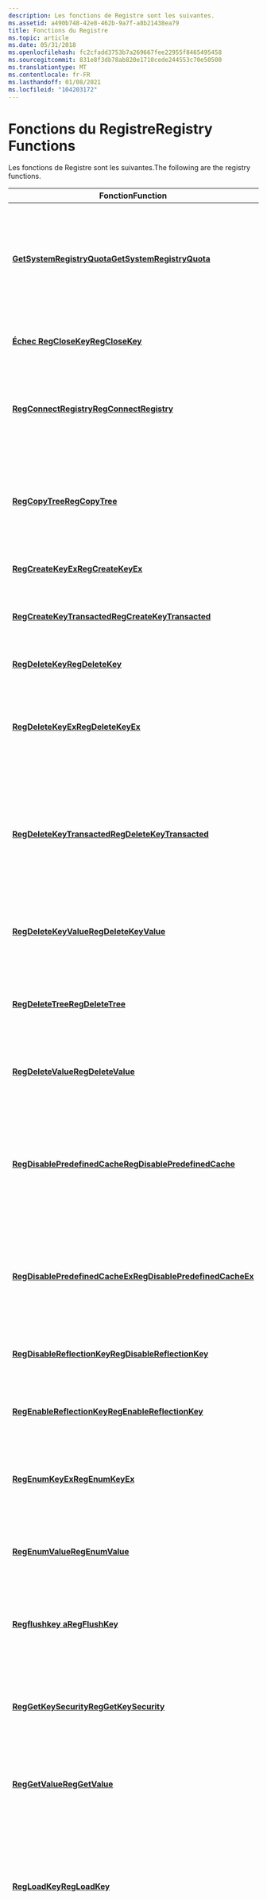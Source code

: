 ```yaml
---
description: Les fonctions de Registre sont les suivantes.
ms.assetid: a490b748-42e8-462b-9a7f-a8b21438ea79
title: Fonctions du Registre
ms.topic: article
ms.date: 05/31/2018
ms.openlocfilehash: fc2cfadd3753b7a269667fee22955f8465495458
ms.sourcegitcommit: 831e8f3db78ab820e1710cede244553c70e50500
ms.translationtype: MT
ms.contentlocale: fr-FR
ms.lasthandoff: 01/08/2021
ms.locfileid: "104203172"
---
```

# <a name="registry-functions"></a><span data-ttu-id="a6d72-103">Fonctions du Registre</span><span class="sxs-lookup"><span data-stu-id="a6d72-103">Registry Functions</span></span>

<span data-ttu-id="a6d72-104">Les fonctions de Registre sont les suivantes.</span><span class="sxs-lookup"><span data-stu-id="a6d72-104">The following are the registry functions.</span></span>



| <span data-ttu-id="a6d72-105">Fonction</span><span class="sxs-lookup"><span data-stu-id="a6d72-105">Function</span></span>                                                           | <span data-ttu-id="a6d72-106">Description</span><span class="sxs-lookup"><span data-stu-id="a6d72-106">Description</span></span>                                                                                                                                    |
|--------------------------------------------------------------------|------------------------------------------------------------------------------------------------------------------------------------------------|
| [<span data-ttu-id="a6d72-107">**GetSystemRegistryQuota**</span><span class="sxs-lookup"><span data-stu-id="a6d72-107">**GetSystemRegistryQuota**</span></span>](/windows/desktop/api/Winbase/nf-winbase-getsystemregistryquota)           | <span data-ttu-id="a6d72-108">Récupère la taille actuelle du Registre et la taille maximale que le Registre est autorisé à atteindre sur le système.</span><span class="sxs-lookup"><span data-stu-id="a6d72-108">Retrieves the current size of the registry and the maximum size that the registry is allowed to attain on the system.</span></span>                          |
| [<span data-ttu-id="a6d72-109">**Échec RegCloseKey**</span><span class="sxs-lookup"><span data-stu-id="a6d72-109">**RegCloseKey**</span></span>](/windows/desktop/api/Winreg/nf-winreg-regclosekey)                                 | <span data-ttu-id="a6d72-110">Ferme un handle vers la clé de Registre spécifiée.</span><span class="sxs-lookup"><span data-stu-id="a6d72-110">Closes a handle to the specified registry key.</span></span>                                                                                                 |
| [<span data-ttu-id="a6d72-111">**RegConnectRegistry**</span><span class="sxs-lookup"><span data-stu-id="a6d72-111">**RegConnectRegistry**</span></span>](/windows/desktop/api/Winreg/nf-winreg-regconnectregistrya)                   | <span data-ttu-id="a6d72-112">Établit une connexion à un handle de Registre prédéfini sur un autre ordinateur.</span><span class="sxs-lookup"><span data-stu-id="a6d72-112">Establishes a connection to a predefined registry handle on another computer.</span></span>                                                                  |
| [<span data-ttu-id="a6d72-113">**RegCopyTree**</span><span class="sxs-lookup"><span data-stu-id="a6d72-113">**RegCopyTree**</span></span>](/windows/desktop/api/Winreg/nf-winreg-regcopytreea)                                 | <span data-ttu-id="a6d72-114">Copie la clé de Registre spécifiée, ainsi que ses valeurs et sous-clés, dans la clé de destination spécifiée.</span><span class="sxs-lookup"><span data-stu-id="a6d72-114">Copies the specified registry key, along with its values and subkeys, to the specified destination key.</span></span>                                        |
| [<span data-ttu-id="a6d72-115">**RegCreateKeyEx**</span><span class="sxs-lookup"><span data-stu-id="a6d72-115">**RegCreateKeyEx**</span></span>](/windows/desktop/api/Winreg/nf-winreg-regcreatekeyexa)                           | <span data-ttu-id="a6d72-116">Crée la clé de Registre spécifiée.</span><span class="sxs-lookup"><span data-stu-id="a6d72-116">Creates the specified registry key.</span></span>                                                                                                            |
| [<span data-ttu-id="a6d72-117">**RegCreateKeyTransacted**</span><span class="sxs-lookup"><span data-stu-id="a6d72-117">**RegCreateKeyTransacted**</span></span>](/windows/desktop/api/Winreg/nf-winreg-regcreatekeytransacteda)           | <span data-ttu-id="a6d72-118">Crée la clé de Registre spécifiée et l’associe à une transaction.</span><span class="sxs-lookup"><span data-stu-id="a6d72-118">Creates the specified registry key and associates it with a transaction.</span></span>                                                                       |
| [<span data-ttu-id="a6d72-119">**RegDeleteKey**</span><span class="sxs-lookup"><span data-stu-id="a6d72-119">**RegDeleteKey**</span></span>](/windows/desktop/api/Winreg/nf-winreg-regdeletekeya)                               | <span data-ttu-id="a6d72-120">Supprime une sous-clé et ses valeurs.</span><span class="sxs-lookup"><span data-stu-id="a6d72-120">Deletes a subkey and its values.</span></span>                                                                                                               |
| [<span data-ttu-id="a6d72-121">**RegDeleteKeyEx**</span><span class="sxs-lookup"><span data-stu-id="a6d72-121">**RegDeleteKeyEx**</span></span>](/windows/desktop/api/Winreg/nf-winreg-regdeletekeyexa)                           | <span data-ttu-id="a6d72-122">Supprime une sous-clé et ses valeurs de la vue spécifique à la plateforme spécifiée du Registre.</span><span class="sxs-lookup"><span data-stu-id="a6d72-122">Deletes a subkey and its values from the specified platform-specific view of the registry.</span></span>                                                     |
| [<span data-ttu-id="a6d72-123">**RegDeleteKeyTransacted**</span><span class="sxs-lookup"><span data-stu-id="a6d72-123">**RegDeleteKeyTransacted**</span></span>](/windows/desktop/api/Winreg/nf-winreg-regdeletekeytransacteda)           | <span data-ttu-id="a6d72-124">Supprime une sous-clé et ses valeurs de la vue spécifique à la plateforme spécifiée du registre en tant qu’opération traitée.</span><span class="sxs-lookup"><span data-stu-id="a6d72-124">Deletes a subkey and its values from the specified platform-specific view of the registry as a transacted operation.</span></span>                           |
| [<span data-ttu-id="a6d72-125">**RegDeleteKeyValue**</span><span class="sxs-lookup"><span data-stu-id="a6d72-125">**RegDeleteKeyValue**</span></span>](/windows/desktop/api/Winreg/nf-winreg-regdeletekeyvaluea)                     | <span data-ttu-id="a6d72-126">Supprime la valeur spécifiée de la clé de Registre et de la sous-clé spécifiées.</span><span class="sxs-lookup"><span data-stu-id="a6d72-126">Removes the specified value from the specified registry key and subkey.</span></span>                                                                        |
| [<span data-ttu-id="a6d72-127">**RegDeleteTree**</span><span class="sxs-lookup"><span data-stu-id="a6d72-127">**RegDeleteTree**</span></span>](/windows/desktop/api/Winreg/nf-winreg-regdeletetreea)                             | <span data-ttu-id="a6d72-128">Supprime les sous-clés et les valeurs de la clé spécifiée de manière récursive.</span><span class="sxs-lookup"><span data-stu-id="a6d72-128">Deletes the subkeys and values of the specified key recursively.</span></span>                                                                               |
| [<span data-ttu-id="a6d72-129">**RegDeleteValue**</span><span class="sxs-lookup"><span data-stu-id="a6d72-129">**RegDeleteValue**</span></span>](/windows/desktop/api/Winreg/nf-winreg-regdeletevaluea)                           | <span data-ttu-id="a6d72-130">Supprime une valeur nommée de la clé de Registre spécifiée.</span><span class="sxs-lookup"><span data-stu-id="a6d72-130">Removes a named value from the specified registry key.</span></span>                                                                                         |
| [<span data-ttu-id="a6d72-131">**RegDisablePredefinedCache**</span><span class="sxs-lookup"><span data-stu-id="a6d72-131">**RegDisablePredefinedCache**</span></span>](/windows/desktop/api/Winreg/nf-winreg-regdisablepredefinedcache)     | <span data-ttu-id="a6d72-132">Désactive la mise en cache des handles pour le handle de Registre prédéfini pour **HKEY \_ Current \_ User** pour le processus en cours.</span><span class="sxs-lookup"><span data-stu-id="a6d72-132">Disables handle caching for the predefined registry handle for **HKEY\_CURRENT\_USER** for the current process.</span></span>                                |
| [<span data-ttu-id="a6d72-133">**RegDisablePredefinedCacheEx**</span><span class="sxs-lookup"><span data-stu-id="a6d72-133">**RegDisablePredefinedCacheEx**</span></span>](/windows/desktop/api/Winreg/nf-winreg-regdisablepredefinedcacheex) | <span data-ttu-id="a6d72-134">Désactive la mise en cache des handles pour tous les descripteurs de Registre prédéfinis pour le processus en cours.</span><span class="sxs-lookup"><span data-stu-id="a6d72-134">Disables handle caching for all predefined registry handles for the current process.</span></span>                                                           |
| [<span data-ttu-id="a6d72-135">**RegDisableReflectionKey**</span><span class="sxs-lookup"><span data-stu-id="a6d72-135">**RegDisableReflectionKey**</span></span>](/windows/desktop/api/Winreg/nf-winreg-regdisablereflectionkey)         | <span data-ttu-id="a6d72-136">Désactive la réflexion du Registre pour la clé spécifiée.</span><span class="sxs-lookup"><span data-stu-id="a6d72-136">Disables registry reflection for the specified key.</span></span>                                                                                            |
| [<span data-ttu-id="a6d72-137">**RegEnableReflectionKey**</span><span class="sxs-lookup"><span data-stu-id="a6d72-137">**RegEnableReflectionKey**</span></span>](/windows/desktop/api/Winreg/nf-winreg-regenablereflectionkey)           | <span data-ttu-id="a6d72-138">Active la réflexion du Registre pour la clé désactivée spécifiée.</span><span class="sxs-lookup"><span data-stu-id="a6d72-138">Enables registry reflection for the specified disabled key.</span></span>                                                                                    |
| [<span data-ttu-id="a6d72-139">**RegEnumKeyEx**</span><span class="sxs-lookup"><span data-stu-id="a6d72-139">**RegEnumKeyEx**</span></span>](/windows/desktop/api/Winreg/nf-winreg-regenumkeyexa)                               | <span data-ttu-id="a6d72-140">Énumère les sous-clés de la clé de Registre ouverte spécifiée.</span><span class="sxs-lookup"><span data-stu-id="a6d72-140">Enumerates the subkeys of the specified open registry key.</span></span>                                                                                     |
| [<span data-ttu-id="a6d72-141">**RegEnumValue**</span><span class="sxs-lookup"><span data-stu-id="a6d72-141">**RegEnumValue**</span></span>](/windows/desktop/api/Winreg/nf-winreg-regenumvaluea)                               | <span data-ttu-id="a6d72-142">Énumère les valeurs de la clé de Registre ouverte spécifiée.</span><span class="sxs-lookup"><span data-stu-id="a6d72-142">Enumerates the values for the specified open registry key.</span></span>                                                                                     |
| [<span data-ttu-id="a6d72-143">**Regflushkey a**</span><span class="sxs-lookup"><span data-stu-id="a6d72-143">**RegFlushKey**</span></span>](/windows/desktop/api/Winreg/nf-winreg-regflushkey)                                 | <span data-ttu-id="a6d72-144">Écrit tous les attributs de la clé de Registre ouverte spécifiée dans le registre.</span><span class="sxs-lookup"><span data-stu-id="a6d72-144">Writes all attributes of the specified open registry key into the registry.</span></span>                                                                    |
| [<span data-ttu-id="a6d72-145">**RegGetKeySecurity**</span><span class="sxs-lookup"><span data-stu-id="a6d72-145">**RegGetKeySecurity**</span></span>](/windows/desktop/api/winreg/nf-winreg-reggetkeysecurity)                | <span data-ttu-id="a6d72-146">Récupère une copie du descripteur de sécurité protégeant la clé de Registre ouverte spécifiée.</span><span class="sxs-lookup"><span data-stu-id="a6d72-146">Retrieves a copy of the security descriptor protecting the specified open registry key.</span></span>                                                        |
| [<span data-ttu-id="a6d72-147">**RegGetValue**</span><span class="sxs-lookup"><span data-stu-id="a6d72-147">**RegGetValue**</span></span>](/windows/desktop/api/Winreg/nf-winreg-reggetvaluea)                                 | <span data-ttu-id="a6d72-148">Récupère le type et les données pour la valeur de Registre spécifiée.</span><span class="sxs-lookup"><span data-stu-id="a6d72-148">Retrieves the type and data for the specified registry value.</span></span>                                                                                  |
| [<span data-ttu-id="a6d72-149">**RegLoadKey**</span><span class="sxs-lookup"><span data-stu-id="a6d72-149">**RegLoadKey**</span></span>](/windows/desktop/api/Winreg/nf-winreg-regloadkeya)                                   | <span data-ttu-id="a6d72-150">Crée une sous-clé sous **HKEY \_ Users** ou **HKEY \_ local \_ machine** et stocke les informations d’inscription d’un fichier spécifié dans cette sous-clé.</span><span class="sxs-lookup"><span data-stu-id="a6d72-150">Creates a subkey under **HKEY\_USERS** or **HKEY\_LOCAL\_MACHINE** and stores registration information from a specified file into that subkey.</span></span> |
| [<span data-ttu-id="a6d72-151">**RegLoadMUIString**</span><span class="sxs-lookup"><span data-stu-id="a6d72-151">**RegLoadMUIString**</span></span>](/windows/desktop/api/Winreg/nf-winreg-regloadmuistringa)                       | <span data-ttu-id="a6d72-152">Charge la chaîne spécifiée à partir de la clé et de la sous-clé spécifiées.</span><span class="sxs-lookup"><span data-stu-id="a6d72-152">Loads the specified string from the specified key and subkey.</span></span>                                                                                  |
| [<span data-ttu-id="a6d72-153">**RegNotifyChangeKeyValue**</span><span class="sxs-lookup"><span data-stu-id="a6d72-153">**RegNotifyChangeKeyValue**</span></span>](/windows/desktop/api/Winreg/nf-winreg-regnotifychangekeyvalue)         | <span data-ttu-id="a6d72-154">Notifie l’appelant des modifications apportées aux attributs ou au contenu d’une clé de Registre spécifiée.</span><span class="sxs-lookup"><span data-stu-id="a6d72-154">Notifies the caller about changes to the attributes or contents of a specified registry key.</span></span>                                                   |
| [<span data-ttu-id="a6d72-155">**RegOpenCurrentUser**</span><span class="sxs-lookup"><span data-stu-id="a6d72-155">**RegOpenCurrentUser**</span></span>](/windows/desktop/api/Winreg/nf-winreg-regopencurrentuser)                   | <span data-ttu-id="a6d72-156">Récupère un handle vers la clé de l' **\_ \_ utilisateur actuel HKEY** pour l’utilisateur que le thread actuel emprunte.</span><span class="sxs-lookup"><span data-stu-id="a6d72-156">Retrieves a handle to the **HKEY\_CURRENT\_USER** key for the user the current thread is impersonating.</span></span>                                        |
| [<span data-ttu-id="a6d72-157">**RegOpenKeyEx**</span><span class="sxs-lookup"><span data-stu-id="a6d72-157">**RegOpenKeyEx**</span></span>](/windows/desktop/api/Winreg/nf-winreg-regopenkeyexa)                               | <span data-ttu-id="a6d72-158">Ouvre la clé de Registre spécifiée.</span><span class="sxs-lookup"><span data-stu-id="a6d72-158">Opens the specified registry key.</span></span>                                                                                                              |
| [<span data-ttu-id="a6d72-159">**RegOpenKeyTransacted**</span><span class="sxs-lookup"><span data-stu-id="a6d72-159">**RegOpenKeyTransacted**</span></span>](/windows/desktop/api/Winreg/nf-winreg-regopenkeytransacteda)               | <span data-ttu-id="a6d72-160">Ouvre la clé de Registre spécifiée et l’associe à une transaction.</span><span class="sxs-lookup"><span data-stu-id="a6d72-160">Opens the specified registry key and associates it with a transaction.</span></span>                                                                         |
| [<span data-ttu-id="a6d72-161">**RegOpenUserClassesRoot**</span><span class="sxs-lookup"><span data-stu-id="a6d72-161">**RegOpenUserClassesRoot**</span></span>](/windows/desktop/api/Winreg/nf-winreg-regopenuserclassesroot)           | <span data-ttu-id="a6d72-162">Récupère un handle vers la clé **\_ \_ racine HKEY classes** pour l’utilisateur spécifié.</span><span class="sxs-lookup"><span data-stu-id="a6d72-162">Retrieves a handle to the **HKEY\_CLASSES\_ROOT** key for the specified user.</span></span>                                                                  |
| [<span data-ttu-id="a6d72-163">**RegOverridePredefKey**</span><span class="sxs-lookup"><span data-stu-id="a6d72-163">**RegOverridePredefKey**</span></span>](/windows/desktop/api/Winreg/nf-winreg-regoverridepredefkey)               | <span data-ttu-id="a6d72-164">Mappe une clé de Registre prédéfinie à une clé de Registre spécifiée.</span><span class="sxs-lookup"><span data-stu-id="a6d72-164">Maps a predefined registry key to a specified registry key.</span></span>                                                                                    |
| [<span data-ttu-id="a6d72-165">**RegQueryInfoKey**</span><span class="sxs-lookup"><span data-stu-id="a6d72-165">**RegQueryInfoKey**</span></span>](/windows/desktop/api/Winreg/nf-winreg-regqueryinfokeya)                         | <span data-ttu-id="a6d72-166">Récupère des informations sur la clé de Registre spécifiée.</span><span class="sxs-lookup"><span data-stu-id="a6d72-166">Retrieves information about the specified registry key.</span></span>                                                                                        |
| [<span data-ttu-id="a6d72-167">**RegQueryMultipleValues**</span><span class="sxs-lookup"><span data-stu-id="a6d72-167">**RegQueryMultipleValues**</span></span>](/windows/desktop/api/Winreg/nf-winreg-regquerymultiplevaluesa)           | <span data-ttu-id="a6d72-168">Récupère le type et les données pour une liste de noms de valeurs associés à une clé de Registre ouverte.</span><span class="sxs-lookup"><span data-stu-id="a6d72-168">Retrieves the type and data for a list of value names associated with an open registry key.</span></span>                                                    |
| [<span data-ttu-id="a6d72-169">**RegQueryReflectionKey**</span><span class="sxs-lookup"><span data-stu-id="a6d72-169">**RegQueryReflectionKey**</span></span>](/windows/desktop/api/WinReg/nf-winreg-regqueryreflectionkey)             | <span data-ttu-id="a6d72-170">Détermine si la réflexion a été désactivée ou activée pour la clé spécifiée.</span><span class="sxs-lookup"><span data-stu-id="a6d72-170">Determines whether reflection has been disabled or enabled for the specified key.</span></span>                                                              |
| [<span data-ttu-id="a6d72-171">**RegQueryValueEx**</span><span class="sxs-lookup"><span data-stu-id="a6d72-171">**RegQueryValueEx**</span></span>](/windows/desktop/api/Winreg/nf-winreg-regqueryvalueexa)                         | <span data-ttu-id="a6d72-172">Récupère le type et les données pour un nom de valeur spécifié associé à une clé de Registre ouverte.</span><span class="sxs-lookup"><span data-stu-id="a6d72-172">Retrieves the type and data for a specified value name associated with an open registry key.</span></span>                                                   |
| [<span data-ttu-id="a6d72-173">**RegReplaceKey**</span><span class="sxs-lookup"><span data-stu-id="a6d72-173">**RegReplaceKey**</span></span>](/windows/desktop/api/Winreg/nf-winreg-regreplacekeya)                             | <span data-ttu-id="a6d72-174">Remplace le fichier qui stocke une clé de Registre et toutes ses sous-clés par un autre fichier.</span><span class="sxs-lookup"><span data-stu-id="a6d72-174">Replaces the file backing a registry key and all its subkeys with another file.</span></span>                                                                |
| [<span data-ttu-id="a6d72-175">**RegRestoreKey**</span><span class="sxs-lookup"><span data-stu-id="a6d72-175">**RegRestoreKey**</span></span>](/windows/desktop/api/Winreg/nf-winreg-regrestorekeya)                             | <span data-ttu-id="a6d72-176">Lit les informations de Registre dans un fichier spécifié et les copie sur la clé spécifiée.</span><span class="sxs-lookup"><span data-stu-id="a6d72-176">Reads the registry information in a specified file and copies it over the specified key.</span></span>                                                       |
| [<span data-ttu-id="a6d72-177">**RegSaveKey**</span><span class="sxs-lookup"><span data-stu-id="a6d72-177">**RegSaveKey**</span></span>](/windows/desktop/api/Winreg/nf-winreg-regsavekeya)                                   | <span data-ttu-id="a6d72-178">Enregistre la clé spécifiée et toutes ses sous-clés et valeurs dans un nouveau fichier.</span><span class="sxs-lookup"><span data-stu-id="a6d72-178">Saves the specified key and all of its subkeys and values to a new file.</span></span>                                                                       |
| [<span data-ttu-id="a6d72-179">**RegSaveKeyEx**</span><span class="sxs-lookup"><span data-stu-id="a6d72-179">**RegSaveKeyEx**</span></span>](/windows/desktop/api/Winreg/nf-winreg-regsavekeyexa)                               | <span data-ttu-id="a6d72-180">Enregistre la clé spécifiée et toutes ses sous-clés et valeurs dans un nouveau fichier.</span><span class="sxs-lookup"><span data-stu-id="a6d72-180">Saves the specified key and all of its subkeys and values to a new file.</span></span> <span data-ttu-id="a6d72-181">Vous pouvez spécifier le format de la clé ou de la ruche enregistrée.</span><span class="sxs-lookup"><span data-stu-id="a6d72-181">You can specify the format for the saved key or hive.</span></span>                 |
| [<span data-ttu-id="a6d72-182">**RegSetKeyValue**</span><span class="sxs-lookup"><span data-stu-id="a6d72-182">**RegSetKeyValue**</span></span>](/windows/desktop/api/Winreg/nf-winreg-regsetkeyvaluea)                           | <span data-ttu-id="a6d72-183">Définit les données pour la valeur spécifiée dans la clé de Registre et la sous-clé spécifiées.</span><span class="sxs-lookup"><span data-stu-id="a6d72-183">Sets the data for the specified value in the specified registry key and subkey.</span></span>                                                                |
| [<span data-ttu-id="a6d72-184">**RegSetKeySecurity**</span><span class="sxs-lookup"><span data-stu-id="a6d72-184">**RegSetKeySecurity**</span></span>](/windows/desktop/api/winreg/nf-winreg-regsetkeysecurity)                | <span data-ttu-id="a6d72-185">Définit la sécurité d’une clé de Registre ouverte.</span><span class="sxs-lookup"><span data-stu-id="a6d72-185">Sets the security of an open registry key.</span></span>                                                                                                     |
| [<span data-ttu-id="a6d72-186">**RegSetValueEx**</span><span class="sxs-lookup"><span data-stu-id="a6d72-186">**RegSetValueEx**</span></span>](/windows/desktop/api/Winreg/nf-winreg-regsetvalueexa)                             | <span data-ttu-id="a6d72-187">Définit les données et le type d’une valeur spécifiée sous une clé de registre.</span><span class="sxs-lookup"><span data-stu-id="a6d72-187">Sets the data and type of a specified value under a registry key.</span></span>                                                                              |
| [<span data-ttu-id="a6d72-188">**RegUnLoadKey**</span><span class="sxs-lookup"><span data-stu-id="a6d72-188">**RegUnLoadKey**</span></span>](/windows/desktop/api/Winreg/nf-winreg-regunloadkeya)                               | <span data-ttu-id="a6d72-189">Décharge la clé de Registre spécifiée et ses sous-clés du Registre.</span><span class="sxs-lookup"><span data-stu-id="a6d72-189">Unloads the specified registry key and its subkeys from the registry.</span></span>                                                                          |



 

<span data-ttu-id="a6d72-190">Les fonctions Shell suivantes peuvent être utilisées avec le registre :</span><span class="sxs-lookup"><span data-stu-id="a6d72-190">The following shell functions can be used with the registry:</span></span>

-   [<span data-ttu-id="a6d72-191">**AssocCreate**</span><span class="sxs-lookup"><span data-stu-id="a6d72-191">**AssocCreate**</span></span>](/windows/desktop/api/shlwapi/nf-shlwapi-assoccreate)
-   [<span data-ttu-id="a6d72-192">**AssocQueryKey**</span><span class="sxs-lookup"><span data-stu-id="a6d72-192">**AssocQueryKey**</span></span>](/windows/desktop/api/shlwapi/nf-shlwapi-assocquerykeya)
-   [<span data-ttu-id="a6d72-193">**AssocQueryString**</span><span class="sxs-lookup"><span data-stu-id="a6d72-193">**AssocQueryString**</span></span>](/windows/desktop/api/shlwapi/nf-shlwapi-assocquerystringa)
-   [<span data-ttu-id="a6d72-194">**AssocQueryStringByKey**</span><span class="sxs-lookup"><span data-stu-id="a6d72-194">**AssocQueryStringByKey**</span></span>](/windows/desktop/api/shlwapi/nf-shlwapi-assocquerystringbykeya)
-   [<span data-ttu-id="a6d72-195">**SHCopyKey**</span><span class="sxs-lookup"><span data-stu-id="a6d72-195">**SHCopyKey**</span></span>](/windows/desktop/api/shlwapi/nf-shlwapi-shcopykeya)
-   [<span data-ttu-id="a6d72-196">**SHDeleteEmptyKey**</span><span class="sxs-lookup"><span data-stu-id="a6d72-196">**SHDeleteEmptyKey**</span></span>](/windows/desktop/api/shlwapi/nf-shlwapi-shdeleteemptykeya)
-   [<span data-ttu-id="a6d72-197">**SHDeleteKey**</span><span class="sxs-lookup"><span data-stu-id="a6d72-197">**SHDeleteKey**</span></span>](/windows/desktop/api/shlwapi/nf-shlwapi-shdeletekeya)
-   [<span data-ttu-id="a6d72-198">**SHDeleteValue**</span><span class="sxs-lookup"><span data-stu-id="a6d72-198">**SHDeleteValue**</span></span>](/windows/desktop/api/shlwapi/nf-shlwapi-shdeletevaluea)
-   [<span data-ttu-id="a6d72-199">**SHEnumKeyEx**</span><span class="sxs-lookup"><span data-stu-id="a6d72-199">**SHEnumKeyEx**</span></span>](/windows/desktop/api/shlwapi/nf-shlwapi-shenumkeyexa)
-   [<span data-ttu-id="a6d72-200">**SHEnumValue**</span><span class="sxs-lookup"><span data-stu-id="a6d72-200">**SHEnumValue**</span></span>](/windows/desktop/api/shlwapi/nf-shlwapi-shenumvaluea)
-   [<span data-ttu-id="a6d72-201">**SHGetValue**</span><span class="sxs-lookup"><span data-stu-id="a6d72-201">**SHGetValue**</span></span>](/windows/desktop/api/shlwapi/nf-shlwapi-shgetvaluea)
-   [<span data-ttu-id="a6d72-202">**SHQueryInfoKey**</span><span class="sxs-lookup"><span data-stu-id="a6d72-202">**SHQueryInfoKey**</span></span>](/windows/desktop/api/shlwapi/nf-shlwapi-shqueryinfokeya)
-   [<span data-ttu-id="a6d72-203">**SHQueryValueEx**</span><span class="sxs-lookup"><span data-stu-id="a6d72-203">**SHQueryValueEx**</span></span>](/windows/desktop/api/shlwapi/nf-shlwapi-shqueryvalueexa)
-   [<span data-ttu-id="a6d72-204">**SHRegCloseUSKey**</span><span class="sxs-lookup"><span data-stu-id="a6d72-204">**SHRegCloseUSKey**</span></span>](/windows/desktop/api/shlwapi/nf-shlwapi-shregcloseuskey)
-   [<span data-ttu-id="a6d72-205">**SHRegCreateUSKey**</span><span class="sxs-lookup"><span data-stu-id="a6d72-205">**SHRegCreateUSKey**</span></span>](/windows/desktop/api/shlwapi/nf-shlwapi-shregcreateuskeya)
-   [<span data-ttu-id="a6d72-206">**SHRegDeleteEmptyUSKey**</span><span class="sxs-lookup"><span data-stu-id="a6d72-206">**SHRegDeleteEmptyUSKey**</span></span>](/windows/desktop/api/shlwapi/nf-shlwapi-shregdeleteemptyuskeya)
-   [<span data-ttu-id="a6d72-207">**SHRegDeleteUSValue**</span><span class="sxs-lookup"><span data-stu-id="a6d72-207">**SHRegDeleteUSValue**</span></span>](/windows/desktop/api/shlwapi/nf-shlwapi-shregdeleteusvaluea)
-   [<span data-ttu-id="a6d72-208">**SHRegDuplicateHKey**</span><span class="sxs-lookup"><span data-stu-id="a6d72-208">**SHRegDuplicateHKey**</span></span>](/windows/desktop/api/shlwapi/nf-shlwapi-shregduplicatehkey)
-   [<span data-ttu-id="a6d72-209">**SHRegEnumUSKey**</span><span class="sxs-lookup"><span data-stu-id="a6d72-209">**SHRegEnumUSKey**</span></span>](/windows/desktop/api/shlwapi/nf-shlwapi-shregenumuskeya)
-   [<span data-ttu-id="a6d72-210">**SHRegEnumUSValue**</span><span class="sxs-lookup"><span data-stu-id="a6d72-210">**SHRegEnumUSValue**</span></span>](/windows/desktop/api/shlwapi/nf-shlwapi-shregenumusvaluea)
-   [<span data-ttu-id="a6d72-211">**SHRegGetBoolUSValue**</span><span class="sxs-lookup"><span data-stu-id="a6d72-211">**SHRegGetBoolUSValue**</span></span>](/windows/desktop/api/shlwapi/nf-shlwapi-shreggetboolusvaluea)
-   [<span data-ttu-id="a6d72-212">**SHRegGetIntW**</span><span class="sxs-lookup"><span data-stu-id="a6d72-212">**SHRegGetIntW**</span></span>](/windows/desktop/api/shlwapi/nf-shlwapi-shreggetintw)
-   [<span data-ttu-id="a6d72-213">**SHRegGetPath**</span><span class="sxs-lookup"><span data-stu-id="a6d72-213">**SHRegGetPath**</span></span>](/windows/desktop/api/shlwapi/nf-shlwapi-shreggetpatha)
-   [<span data-ttu-id="a6d72-214">**SHRegGetUSValue**</span><span class="sxs-lookup"><span data-stu-id="a6d72-214">**SHRegGetUSValue**</span></span>](/windows/desktop/api/shlwapi/nf-shlwapi-shreggetusvaluea)
-   [<span data-ttu-id="a6d72-215">**SHRegOpenUSKey**</span><span class="sxs-lookup"><span data-stu-id="a6d72-215">**SHRegOpenUSKey**</span></span>](/windows/desktop/api/shlwapi/nf-shlwapi-shregopenuskeya)
-   [<span data-ttu-id="a6d72-216">**SHRegQueryInfoUSKey**</span><span class="sxs-lookup"><span data-stu-id="a6d72-216">**SHRegQueryInfoUSKey**</span></span>](/windows/desktop/api/shlwapi/nf-shlwapi-shregqueryinfouskeya)
-   [<span data-ttu-id="a6d72-217">**SHRegQueryUSValue**</span><span class="sxs-lookup"><span data-stu-id="a6d72-217">**SHRegQueryUSValue**</span></span>](/windows/desktop/api/shlwapi/nf-shlwapi-shregqueryusvaluea)
-   [<span data-ttu-id="a6d72-218">**SHRegSetPath**</span><span class="sxs-lookup"><span data-stu-id="a6d72-218">**SHRegSetPath**</span></span>](/windows/desktop/api/shlwapi/nf-shlwapi-shregsetpatha)
-   [<span data-ttu-id="a6d72-219">**SHRegSetUSValue**</span><span class="sxs-lookup"><span data-stu-id="a6d72-219">**SHRegSetUSValue**</span></span>](/windows/desktop/api/shlwapi/nf-shlwapi-shregsetusvaluea)
-   [<span data-ttu-id="a6d72-220">**SHRegWriteUSValue**</span><span class="sxs-lookup"><span data-stu-id="a6d72-220">**SHRegWriteUSValue**</span></span>](/windows/desktop/api/shlwapi/nf-shlwapi-shregwriteusvaluea)
-   [<span data-ttu-id="a6d72-221">**SHSetValue**</span><span class="sxs-lookup"><span data-stu-id="a6d72-221">**SHSetValue**</span></span>](/windows/desktop/api/shlwapi/nf-shlwapi-shsetvaluea)

<span data-ttu-id="a6d72-222">Les fonctions de fichier d’initialisation sont les suivantes.</span><span class="sxs-lookup"><span data-stu-id="a6d72-222">The following are the initialization-file functions.</span></span> <span data-ttu-id="a6d72-223">Ils récupèrent les informations de et copient les informations dans un fichier d’initialisation défini par le système ou par l’application.</span><span class="sxs-lookup"><span data-stu-id="a6d72-223">They retrieve information from and copy information to a system- or application-defined initialization file.</span></span> <span data-ttu-id="a6d72-224">Ces fonctions sont fournies uniquement à des fins de compatibilité avec les versions 16 bits de Windows.</span><span class="sxs-lookup"><span data-stu-id="a6d72-224">These functions are provided only for compatibility with 16-bit versions of Windows.</span></span> <span data-ttu-id="a6d72-225">Les nouvelles applications doivent utiliser le registre.</span><span class="sxs-lookup"><span data-stu-id="a6d72-225">New applications should use the registry.</span></span>



| <span data-ttu-id="a6d72-226">Fonction</span><span class="sxs-lookup"><span data-stu-id="a6d72-226">Function</span></span>                                                               | <span data-ttu-id="a6d72-227">Description</span><span class="sxs-lookup"><span data-stu-id="a6d72-227">Description</span></span>                                                                                        |
|------------------------------------------------------------------------|----------------------------------------------------------------------------------------------------|
| [<span data-ttu-id="a6d72-228">**GetPrivateProfileInt**</span><span class="sxs-lookup"><span data-stu-id="a6d72-228">**GetPrivateProfileInt**</span></span>](/windows/desktop/api/Winbase/nf-winbase-getprivateprofileint)                   | <span data-ttu-id="a6d72-229">Récupère un entier associé à une clé dans la section spécifiée d’un fichier d’initialisation.</span><span class="sxs-lookup"><span data-stu-id="a6d72-229">Retrieves an integer associated with a key in the specified section of an initialization file.</span></span>     |
| [<span data-ttu-id="a6d72-230">**GetPrivateProfileSection**</span><span class="sxs-lookup"><span data-stu-id="a6d72-230">**GetPrivateProfileSection**</span></span>](/windows/desktop/api/Winbase/nf-winbase-getprivateprofilesection)           | <span data-ttu-id="a6d72-231">Récupère toutes les clés et valeurs de la section spécifiée d’un fichier d’initialisation.</span><span class="sxs-lookup"><span data-stu-id="a6d72-231">Retrieves all the keys and values for the specified section of an initialization file.</span></span>             |
| [<span data-ttu-id="a6d72-232">**GetPrivateProfileSectionNames**</span><span class="sxs-lookup"><span data-stu-id="a6d72-232">**GetPrivateProfileSectionNames**</span></span>](/windows/desktop/api/Winbase/nf-winbase-getprivateprofilesectionnames) | <span data-ttu-id="a6d72-233">Récupère les noms de toutes les sections d’un fichier d’initialisation.</span><span class="sxs-lookup"><span data-stu-id="a6d72-233">Retrieves the names of all sections in an initialization file.</span></span>                                     |
| [<span data-ttu-id="a6d72-234">**GetPrivateProfileString**</span><span class="sxs-lookup"><span data-stu-id="a6d72-234">**GetPrivateProfileString**</span></span>](/windows/desktop/api/Winbase/nf-winbase-getprivateprofilestring)             | <span data-ttu-id="a6d72-235">Récupère une chaîne à partir de la section spécifiée dans un fichier d’initialisation.</span><span class="sxs-lookup"><span data-stu-id="a6d72-235">Retrieves a string from the specified section in an initialization file.</span></span>                           |
| [<span data-ttu-id="a6d72-236">**GetPrivateProfileStruct**</span><span class="sxs-lookup"><span data-stu-id="a6d72-236">**GetPrivateProfileStruct**</span></span>](/windows/desktop/api/Winbase/nf-winbase-getprivateprofilestruct)             | <span data-ttu-id="a6d72-237">Récupère les données associées à une clé dans la section spécifiée d’un fichier d’initialisation.</span><span class="sxs-lookup"><span data-stu-id="a6d72-237">Retrieves the data associated with a key in the specified section of an initialization file.</span></span>       |
| [<span data-ttu-id="a6d72-238">**GetProfileInt**</span><span class="sxs-lookup"><span data-stu-id="a6d72-238">**GetProfileInt**</span></span>](/windows/desktop/api/Winbase/nf-winbase-getprofileinta)                                 | <span data-ttu-id="a6d72-239">Récupère un entier d’une clé dans la section spécifiée du fichier Win.ini.</span><span class="sxs-lookup"><span data-stu-id="a6d72-239">Retrieves an integer from a key in the specified section of the Win.ini file.</span></span>                      |
| [<span data-ttu-id="a6d72-240">**GetProfileSection**</span><span class="sxs-lookup"><span data-stu-id="a6d72-240">**GetProfileSection**</span></span>](/windows/desktop/api/Winbase/nf-winbase-getprofilesectiona)                         | <span data-ttu-id="a6d72-241">Récupère toutes les clés et valeurs de la section spécifiée du fichier Win.ini.</span><span class="sxs-lookup"><span data-stu-id="a6d72-241">Retrieves all the keys and values for the specified section of the Win.ini file.</span></span>                   |
| [<span data-ttu-id="a6d72-242">**GetProfileString**</span><span class="sxs-lookup"><span data-stu-id="a6d72-242">**GetProfileString**</span></span>](/windows/desktop/api/Winbase/nf-winbase-getprofilestringa)                           | <span data-ttu-id="a6d72-243">Récupère la chaîne associée à une clé dans la section spécifiée du fichier Win.ini.</span><span class="sxs-lookup"><span data-stu-id="a6d72-243">Retrieves the string associated with a key in the specified section of the Win.ini file.</span></span>           |
| [<span data-ttu-id="a6d72-244">**WritePrivateProfileSection**</span><span class="sxs-lookup"><span data-stu-id="a6d72-244">**WritePrivateProfileSection**</span></span>](/windows/desktop/api/Winbase/nf-winbase-writeprivateprofilesectiona)       | <span data-ttu-id="a6d72-245">Remplace les clés et les valeurs de la section spécifiée dans un fichier d’initialisation.</span><span class="sxs-lookup"><span data-stu-id="a6d72-245">Replaces the keys and values for the specified section in an initialization file.</span></span>                  |
| [<span data-ttu-id="a6d72-246">**WritePrivateProfileString**</span><span class="sxs-lookup"><span data-stu-id="a6d72-246">**WritePrivateProfileString**</span></span>](/windows/desktop/api/Winbase/nf-winbase-writeprivateprofilestringa)         | <span data-ttu-id="a6d72-247">Copie une chaîne dans la section spécifiée d’un fichier d’initialisation.</span><span class="sxs-lookup"><span data-stu-id="a6d72-247">Copies a string into the specified section of an initialization file.</span></span>                              |
| [<span data-ttu-id="a6d72-248">**WritePrivateProfileStruct**</span><span class="sxs-lookup"><span data-stu-id="a6d72-248">**WritePrivateProfileStruct**</span></span>](/windows/desktop/api/Winbase/nf-winbase-writeprivateprofilestructa)         | <span data-ttu-id="a6d72-249">Copie des données dans une clé de la section spécifiée d’un fichier d’initialisation.</span><span class="sxs-lookup"><span data-stu-id="a6d72-249">Copies data into a key in the specified section of an initialization file.</span></span>                         |
| [<span data-ttu-id="a6d72-250">**WriteProfileSection**</span><span class="sxs-lookup"><span data-stu-id="a6d72-250">**WriteProfileSection**</span></span>](/windows/desktop/api/Winbase/nf-winbase-writeprofilesectiona)                     | <span data-ttu-id="a6d72-251">Remplace le contenu de la section spécifiée dans le fichier Win.ini par les valeurs et clés spécifiées.</span><span class="sxs-lookup"><span data-stu-id="a6d72-251">Replaces the contents of the specified section in the Win.ini file with specified keys and values.</span></span> |
| [<span data-ttu-id="a6d72-252">**WriteProfileString**</span><span class="sxs-lookup"><span data-stu-id="a6d72-252">**WriteProfileString**</span></span>](/windows/desktop/api/Winbase/nf-winbase-writeprofilestringa)                       | <span data-ttu-id="a6d72-253">Copie une chaîne dans la section spécifiée du fichier Win.ini.</span><span class="sxs-lookup"><span data-stu-id="a6d72-253">Copies a string into the specified section of the Win.ini file.</span></span>                                    |



 

## <a name="obsolete-functions"></a><span data-ttu-id="a6d72-254">Fonctions obsolètes</span><span class="sxs-lookup"><span data-stu-id="a6d72-254">Obsolete Functions</span></span>

<span data-ttu-id="a6d72-255">Ces fonctions sont fournies uniquement à des fins de compatibilité avec les versions 16 bits de Windows :</span><span class="sxs-lookup"><span data-stu-id="a6d72-255">These functions are provided only for compatibility with 16-bit versions of Windows:</span></span>

-   [<span data-ttu-id="a6d72-256">**RegCreateKey**</span><span class="sxs-lookup"><span data-stu-id="a6d72-256">**RegCreateKey**</span></span>](/windows/desktop/api/Winreg/nf-winreg-regcreatekeya)
-   [<span data-ttu-id="a6d72-257">**RegEnumKey**</span><span class="sxs-lookup"><span data-stu-id="a6d72-257">**RegEnumKey**</span></span>](/windows/desktop/api/Winreg/nf-winreg-regenumkeya)
-   [<span data-ttu-id="a6d72-258">**RegOpenKey**</span><span class="sxs-lookup"><span data-stu-id="a6d72-258">**RegOpenKey**</span></span>](/windows/desktop/api/Winreg/nf-winreg-regopenkeya)
-   [<span data-ttu-id="a6d72-259">**RegQueryValue**</span><span class="sxs-lookup"><span data-stu-id="a6d72-259">**RegQueryValue**</span></span>](/windows/desktop/api/Winreg/nf-winreg-regqueryvaluea)
-   [<span data-ttu-id="a6d72-260">**RegSetValue**</span><span class="sxs-lookup"><span data-stu-id="a6d72-260">**RegSetValue**</span></span>](/windows/desktop/api/Winreg/nf-winreg-regsetvaluea)

 

 

